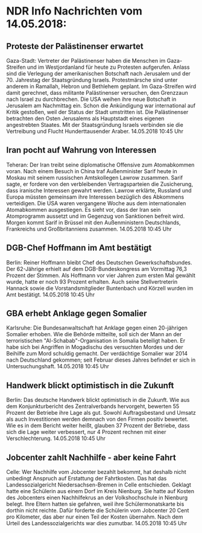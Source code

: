 # NDR Info Nachrichten vom 14.05.2018:


## Proteste der Palästinenser erwartet
Gaza-Stadt:	Vertreter der Palästinenser haben die Menschen im Gaza-Streifen und im Westjordanland für heute zu Protesten aufgerufen. Anlass sind die Verlegung der amerikanischen Botschaft nach Jerusalem und der 70. Jahrestag der Staatsgründung Israels. Protestmärsche sind unter anderem in Ramallah, Hebron und Bethlehem geplant. Im Gaza-Streifen wird damit gerechnet, dass militante Palästinenser versuchen, den Grenzzaun nach Israel zu durchbrechen. Die USA weihen ihre neue Botschaft in Jerusalem am Nachmittag ein. Schon die Ankündigung war international auf Kritik gestoßen, weil der Status der Stadt umstritten ist. Die Palästinenser betrachten den Osten Jerusalems als Hauptstadt eines eigenen angestrebten Staates. Mit der Staatsgründung Israels verbinden sie die Vertreibung und Flucht Hunderttausender Araber. 14.05.2018 10:45 Uhr 

## Iran pocht auf Wahrung von Interessen
Teheran: Der Iran treibt seine diplomatische Offensive zum Atomabkommen voran. Nach einem Besuch in China traf Außenminister Sarif heute in Moskau mit seinem russischen Amtskollegen Lawrow zusammen. Sarif sagte, er fordere von den verbleibenden Vertragsparteien die Zusicherung, dass iranische Interessen gewahrt werden. Lawrow erklärte, Russland und Europa müssten gemeinsam ihre Interessen bezüglich des Abkommens verteidigen. Die USA waren vergangene Woche aus dem internationalen Atomabkommen ausgestiegen. Es sieht vor, dass der Iran sein Atomprogramm aussetzt und im Gegenzug von Sanktionen befreit wird. Morgen kommt Sarif in Brüssel mit den Außenministern Deutschlands, Frankreichs und Großbritanniens zusammen. 14.05.2018 10:45 Uhr 

## DGB-Chef Hoffmann im Amt bestätigt
Berlin:	Reiner Hoffmann bleibt Chef des Deutschen Gewerkschaftsbundes. Der 62-Jährige erhielt auf dem DGB-Bundeskongress am Vormittag 76,3 Prozent der Stimmen. Als Hoffmann vor vier Jahren zum ersten Mal gewählt wurde, hatte er noch 93 Prozent erhalten. Auch seine Stellvertreterin Hannack sowie die Vorstandsmitglieder Buntenbach und Körzell wurden im Amt bestätigt. 14.05.2018 10:45 Uhr 

## GBA erhebt Anklage gegen Somalier
Karlsruhe: Die Bundesanwaltschaft hat Anklage gegen einen 20-jährigen Somalier erhoben. Wie die Behörde mitteilte, soll sich der Mann an der terroristischen "Al-Schabab"-Organisation in Somalia beteiligt haben. Er habe sich bei Angriffen in Mogadischu des versuchten Mordes und der Beihilfe zum Mord schuldig gemacht. Der verdächtige Somalier war 2014 nach Deutschland gekommen; seit Februar dieses Jahres befindet er sich in Untersuchungshaft. 14.05.2018 10:45 Uhr 

## Handwerk blickt optimistisch in die Zukunft
Berlin: Das deutsche Handwerk blickt optimistisch in die Zukunft. Wie aus dem Konjunkturbericht des Zentralverbands hervorgeht, bewerten 55 Prozent der Betriebe ihre Lage als gut. Sowohl Auftragsbestand und Umsatz als auch Investitionen werden demnach von den Firmen positiv bewertet. Wie es in dem Bericht weiter heißt, glauben 37 Prozent der Betriebe, dass sich die Lage weiter verbessert, nur 4 Prozent rechnen mit einer Verschlechterung. 14.05.2018 10:45 Uhr 

## Jobcenter zahlt Nachhilfe - aber keine Fahrt
Celle:	Wer Nachhilfe vom Jobcenter bezahlt bekommt, hat deshalb nicht unbedingt Anspruch auf Erstattung der Fahrtkosten. Das hat das Landessozialgericht Niedersachsen-Bremen in Celle entschieden. Geklagt hatte eine Schülerin aus einem Dorf im Kreis Nienburg. Sie hatte auf Kosten des Jobcenters einen Nachhilfekrus an der Volkshochschule in Nienburg belegt. Ihre Eltern hatten sie gefahren, weil ihre Schülermonatskarte bis dorthin nicht reichte. Dafür forderte die Schülerin vom Jobcenter 20 Cent pro Kilometer, das aber nur einen Teil der Kosten übernahm. Nach dem Urteil des Landessozialgerichts war dies zumutbar. 14.05.2018 10:45 Uhr 
